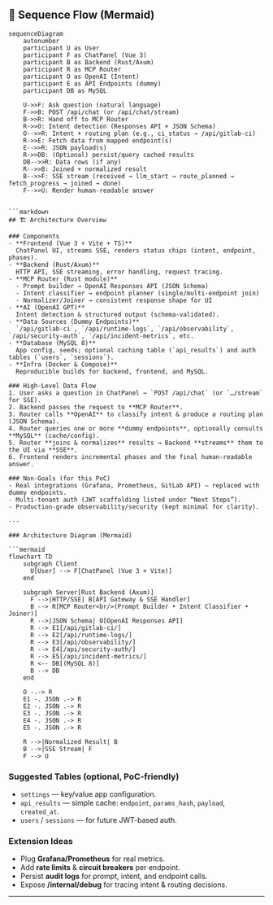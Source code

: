 


## 🔄 Sequence Flow (Mermaid)

```mermaid
sequenceDiagram
    autonumber
    participant U as User
    participant F as ChatPanel (Vue 3)
    participant B as Backend (Rust/Axum)
    participant R as MCP Router
    participant O as OpenAI (Intent)
    participant E as API Endpoints (dummy)
    participant DB as MySQL

    U->>F: Ask question (natural language)
    F->>B: POST /api/chat (or /api/chat/stream)
    B->>R: Hand off to MCP Router
    R->>O: Intent detection (Responses API + JSON Schema)
    O-->>R: Intent + routing plan (e.g., ci_status → /api/gitlab-ci)
    R->>E: Fetch data from mapped endpoint(s)
    E-->>R: JSON payload(s)
    R->>DB: (Optional) persist/query cached results
    DB-->>R: Data rows (if any)
    R-->>B: Joined + normalized result
    B-->>F: SSE stream (received → llm_start → route_planned → fetch_progress → joined → done)
    F-->>U: Render human-readable answer
````

````

```markdown
## 🏗 Architecture Overview

### Components
- **Frontend (Vue 3 + Vite + TS)**  
  ChatPanel UI, streams SSE, renders status chips (intent, endpoint, phases).
- **Backend (Rust/Axum)**  
  HTTP API, SSE streaming, error handling, request tracing.
- **MCP Router (Rust module)**  
  - Prompt builder → OpenAI Responses API (JSON Schema)  
  - Intent classifier → endpoint planner (single/multi-endpoint join)  
  - Normalizer/Joiner → consistent response shape for UI
- **AI (OpenAI GPT)**  
  Intent detection & structured output (schema-validated).
- **Data Sources (Dummy Endpoints)**  
  `/api/gitlab-ci`, `/api/runtime-logs`, `/api/observability`, `/api/security-auth`, `/api/incident-metrics`, etc.
- **Database (MySQL 8)**  
  App config, seeds; optional caching table (`api_results`) and auth tables (`users`, `sessions`).
- **Infra (Docker & Compose)**  
  Reproducible builds for backend, frontend, and MySQL.

### High-Level Data Flow
1. User asks a question in ChatPanel → `POST /api/chat` (or `…/stream` for SSE).
2. Backend passes the request to **MCP Router**.
3. Router calls **OpenAI** to classify intent & produce a routing plan (JSON Schema).
4. Router queries one or more **dummy endpoints**, optionally consults **MySQL** (cache/config).
5. Router **joins & normalizes** results → Backend **streams** them to the UI via **SSE**.
6. Frontend renders incremental phases and the final human-readable answer.

### Non-Goals (for this PoC)
- Real integrations (Grafana, Prometheus, GitLab API) — replaced with dummy endpoints.
- Multi-tenant auth (JWT scaffolding listed under “Next Steps”).
- Production-grade observability/security (kept minimal for clarity).

---

### Architecture Diagram (Mermaid)

```mermaid
flowchart TD
    subgraph Client
      U[User] --> F[ChatPanel (Vue 3 + Vite)]
    end

    subgraph Server[Rust Backend (Axum)]
      F -->|HTTP/SSE| B[API Gateway & SSE Handler]
      B --> R[MCP Router<br/>(Prompt Builder • Intent Classifier • Joiner)]
      R -->|JSON Schema| O[OpenAI Responses API]
      R --> E1[/api/gitlab-ci/]
      R --> E2[/api/runtime-logs/]
      R --> E3[/api/observability/]
      R --> E4[/api/security-auth/]
      R --> E5[/api/incident-metrics/]
      R <-- DB[(MySQL 8)]
      B --> DB
    end

    O -.-> R
    E1 -. JSON .-> R
    E2 -. JSON .-> R
    E3 -. JSON .-> R
    E4 -. JSON .-> R
    E5 -. JSON .-> R

    R -->|Normalized Result| B
    B -->|SSE Stream| F
    F --> U
````

### Suggested Tables (optional, PoC-friendly)

* `settings` — key/value app configuration.
* `api_results` — simple cache: `endpoint`, `params_hash`, `payload`, `created_at`.
* `users` / `sessions` — for future JWT-based auth.

### Extension Ideas

* Plug **Grafana/Prometheus** for real metrics.
* Add **rate limits** & **circuit breakers** per endpoint.
* Persist **audit logs** for prompt, intent, and endpoint calls.
* Expose **/internal/debug** for tracing intent & routing decisions.

---

